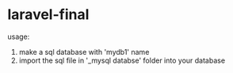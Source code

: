 # laravel-final

usage:
1. make a sql database with 'mydb1' name
2. import the sql file in '_mysql databse' folder into your database
